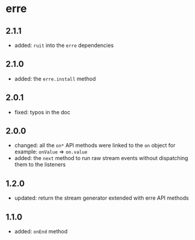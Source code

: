 # erre

## 2.1.1

- added: `ruit` into the `erre` dependencies

## 2.1.0

- added: the `erre.install` method

## 2.0.1

- fixed: typos in the doc

## 2.0.0

- changed: all the `on*` API methods were linked to the `on` object for example: `onValue` => `on.value`
- added: the `next` method to run raw stream events without dispatching them to the listeners

## 1.2.0

- updated: return the stream generator extended with erre API methods

## 1.1.0

- added: `onEnd` method